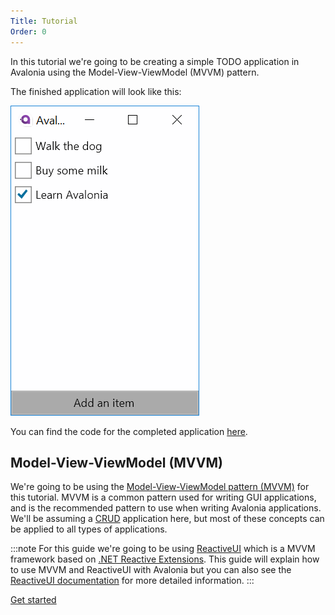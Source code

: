 ```yaml
---
Title: Tutorial
Order: 0
---
```

In this tutorial we're going to be creating a simple TODO application in Avalonia using the Model-View-ViewModel (MVVM) pattern.

The finished application will look like this:

![The running application](images/wiring-up-views-run.png)

You can find the code for the completed application [here](https://github.com/grokys/todo-tutorial). 

## Model-View-ViewModel (MVVM)

We're going to be using the [Model-View-ViewModel pattern (MVVM)](/docs/quickstart/mvvm) for this tutorial. MVVM is a common pattern used for writing GUI applications, and is the recommended pattern to use when writing Avalonia applications. We'll be assuming a [CRUD](https://en.wikipedia.org/wiki/Create,_read,_update_and_delete) application here, but most of
these concepts can be applied to all types of applications.

:::note
For this guide we're going to be using [ReactiveUI](https://reactiveui.net/) which is a MVVM framework based on [.NET Reactive Extensions](http://reactivex.io/). This guide will explain how to use MVVM and ReactiveUI with Avalonia but you can also see the [ReactiveUI documentation](https://reactiveui.net/docs/) for more detailed information.
:::

<a class="btn btn-primary" role="button" href="creating-the-project">
    Get started
</a>
